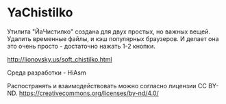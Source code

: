 # YaChistilko

Утилита "ЙаЧистилко" создана для двух простых, но важных вещей. Удалить временные файлы, и кэш популярных браузеров. И делает она это очень просто - достаточно нажать 1-2 кнопки.

http://lionovsky.us/soft_chistilko.html

Среда разработки - HiAsm

Распостранять и взаимодействовать можно согласно лицензии CC BY-ND. https://creativecommons.org/licenses/by-nd/4.0/
